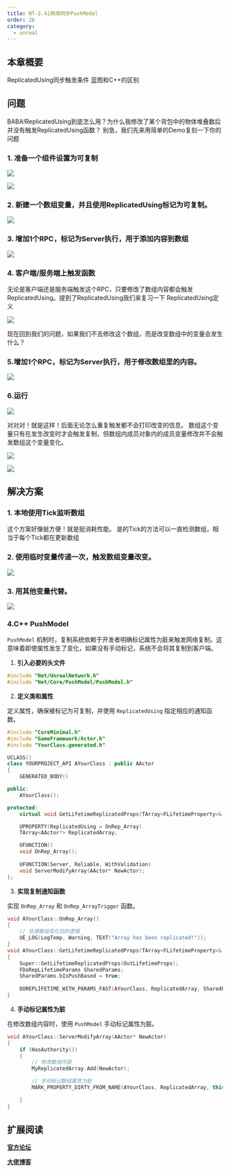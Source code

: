 ```yaml
---
title: NT-2.4|网络同步PushModel
order: 26
category:
  - unreal
---
```


##  本章概要

ReplicatedUsing同步触发条件
蓝图和C++的区别

##  问题

<chatmessage avatar="../../assets/emoji/hx.png" :avatarWidth="40" >
BABA!ReplicatedUsing到底怎么用？为什么我修改了某个背包中的物体堆叠数后并没有触发ReplicatedUsing函数？
</chatmessage>

<chatmessage avatar="../../assets/emoji/bqb (2).png" :avatarWidth="40" alignLeft>
别急，我们先来用简单的Demo复刻一下你的问题
</chatmessage>

### 1. 准备一个组件设置为可复制

![](..%2Fassets%2Fserverrpc001.png)

![](..%2Fassets%2Fserverrpc003.png)

### 2. 新建一个数组变量，并且使用ReplicatedUsing标记为可复制。

![](..%2Fassets%2Fserverrpc002.png)

### 3. 增加1个RPC，标记为Server执行，用于添加内容到数组
    
![](..%2Fassets%2Fserverrpc004.png)

### 4. 客户端/服务端上触发函数

[](..%2Fassets%2Fserverrpc005.png)

<chatmessage avatar="../../assets/emoji/bqb (2).png" :avatarWidth="40" alignLeft>
无论是客户端还是服务端触发这个RPC，只要修改了数组内容都会触发ReplicatedUsing。提到了ReplicatedUsing我们来复习一下
ReplicatedUsing定义
</chatmessage>

![](..%2Fassets%2Fserverrpc006.png)

<chatmessage avatar="../../assets/emoji/bqb (2).png" :avatarWidth="40" alignLeft>
现在回到我们的问题，如果我们不去修改这个数组，而是改变数组中的变量会发生什么？
</chatmessage>

### 5.增加1个RPC，标记为Server执行，用于修改数组里的内容。

![](..%2Fassets%2Fserverrpc007.png)

### 6.运行

![](..%2Fassets%2Fserverrpc008.png)

<gifwithbutton src="../../assets/unrealgif/hpup39.gif"/>

<chatmessage avatar="../../assets/emoji/hx.png" :avatarWidth="40" >
对对对！就是这样！后面无论怎么重复触发都不会打印改变的信息。
</chatmessage>

<chatmessage avatar="../../assets/emoji/bqb (2).png" :avatarWidth="40" alignLeft>
数组这个变量只有在发生改变时才会触发复制，但数组内成员对象内的成员变量修改并不会触发数组这个变量变化。
</chatmessage>

![](..%2Fassets%2Fserverrpc009.jpg)

![](..%2Fassets%2Fserverrpc010.jpg)

## 解决方案

### 1. 本地使用Tick监听数组

<chatmessage avatar="../../assets/emoji/hx.png" :avatarWidth="40" >
这个方案好像挺方便！就是挺消耗性能。
</chatmessage>

<chatmessage avatar="../../assets/emoji/bqb (2).png" :avatarWidth="40" alignLeft>
是的Tick的方法可以一直检测数组，相当于每个Tick都在更新数组
</chatmessage>

### 2. 使用临时变量传递一次，触发数组变量改变。

![](..%2Fassets%2Fserverrpc011.png)

### 3. 用其他变量代替。

![](..%2Fassets%2Fserverrpc012.png)

### 4.C++ PushModel

<chatmessage avatar="../../assets/emoji/bqb (2).png" :avatarWidth="40" alignLeft>

 `PushModel` 机制时，复制系统依赖于开发者明确标记属性为脏来触发网络复制。这意味着即使属性发生了变化，如果没有手动标记，系统不会将其复制到客户端。

</chatmessage>


1. **引入必要的头文件**

```cpp
#include "Net/UnrealNetwork.h"
#include "Net/Core/PushModel/PushModel.h"
```

2. **定义类和属性**

定义属性，确保被标记为可复制，并使用 `ReplicatedUsing` 指定相应的通知函数。

```cpp
#include "CoreMinimal.h"
#include "GameFramework/Actor.h"
#include "YourClass.generated.h"

UCLASS()
class YOURPROJECT_API AYourClass : public AActor
{
    GENERATED_BODY()

public:
    AYourClass();

protected:
    virtual void GetLifetimeReplicatedProps(TArray<FLifetimeProperty>& OutLifetimeProps) const override;

    UPROPERTY(ReplicatedUsing = OnRep_Array)
    TArray<AActor*> ReplicatedArray;

    UFUNCTION()
    void OnRep_Array();
    
    UFUNCTION(Server, Reliable, WithValidation)
    void ServerModifyArray(AActor* NewActor);
};
```

3. **实现复制通知函数**

实现 `OnRep_Array` 和 `OnRep_ArrayTrigger` 函数。

```cpp
void AYourClass::OnRep_Array()
{
    // 处理数组变化后的逻辑
    UE_LOG(LogTemp, Warning, TEXT("Array has been replicated!"));
}
void AYourClass::GetLifetimeReplicatedProps(TArray<FLifetimeProperty>& OutLifetimeProps) const
{
    Super::GetLifetimeReplicatedProps(OutLifetimeProps);
    FDoRepLifetimeParams SharedParams;
	SharedParams.bIsPushBased = true;
	
	DOREPLIFETIME_WITH_PARAMS_FAST(AYourClass, ReplicatedArray, SharedParams);
}
```

4. **手动标记属性为脏**

在修改数组内容时，使用 `PushModel` 手动标记属性为脏。

```cpp
void AYourClass::ServerModifyArray(AActor* NewActor)
{
    if (HasAuthority())
    {
        // 修改数组内容
        MyReplicatedArray.Add(NewActor);

        // 手动标记数组属性为脏
        MARK_PROPERTY_DIRTY_FROM_NAME(AYourClass, ReplicatedArray, this);
        
    }
}

```


## 扩展阅读

**[ 官方论坛](https://forums.unrealengine.com/t/push-model-networking/510684)**

**[大佬博客](https://www.kierannewland.co.uk/2024/01/15/push-model-networking-unreal-engine/)**


